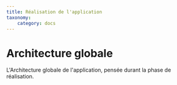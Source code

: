 ```yaml
---
title: Réalisation de l'application
taxonomy:
    category: docs
---
```


# Architecture globale

L'Architecture globale de l'application, pensée durant la phase de réalisation.
